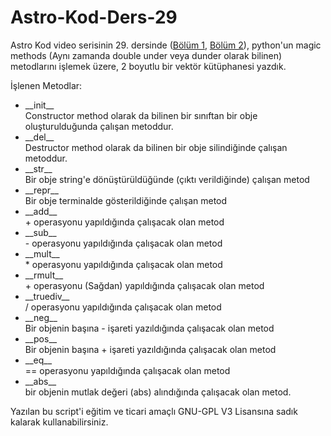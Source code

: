 # Astro-Kod-Ders-29
Astro Kod video serisinin 29. dersinde 
([Bölüm 1](https://youtu.be/E_0VqDC-gOQ), 
[Bölüm 2](https://youtu.be/00YiWS3E4-8)), 
python'un magic methods (Aynı zamanda double under veya 
dunder olarak bilinen) metodlarını işlemek üzere, 
2 boyutlu bir vektör kütüphanesi yazdık.

İşlenen Metodlar:

* \_\_init\_\_  
  Constructor method olarak da bilinen bir sınıftan bir obje 
  oluşturulduğunda çalışan metoddur.  
* \_\_del\_\_  
  Destructor method olarak da bilinen bir obje silindiğinde
  çalışan metoddur.  
* \_\_str\_\_  
  Bir obje string'e dönüştürüldüğünde (çıktı verildiğinde) çalışan metod
* \_\_repr\_\_  
  Bir obje terminalde gösterildiğinde çalışan metod  
* \_\_add\_\_  
  \+ operasyonu yapıldığında çalışacak olan metod  
* \_\_sub\_\_  
  \- operasyonu yapıldığında çalışacak olan metod
* \_\_mult\_\_  
  \* operasyonu yapıldığında çalışacak olan metod
* \_\_rmult\_\_  
  \+ operasyonu (Sağdan) yapıldığında çalışacak olan metod
* \_\_truediv\_\_  
  \/ operasyonu yapıldığında çalışacak olan metod
* \_\_neg\_\_  
  Bir objenin başına \- işareti yazıldığında çalışacak olan metod
* \_\_pos\_\_  
  Bir objenin başına \+ işareti yazıldığında çalışacak olan metod
* \_\_eq\_\_  
  \== operasyonu yapıldığında çalışacak olan metod
* \_\_abs\_\_  
  bir objenin mutlak değeri (abs) alındığında çalışacak olan metod.


Yazılan bu script'i eğitim ve ticari amaçlı 
GNU-GPL V3 Lisansına sadık kalarak kullanabilirsiniz.

